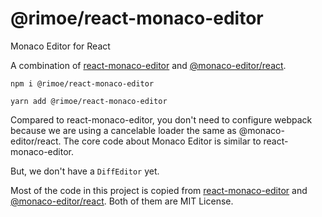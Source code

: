 # @rimoe/react-monaco-editor

Monaco Editor for React

A combination of [react-monaco-editor](https://github.com/react-monaco-editor/react-monaco-editor) and [@monaco-editor/react](https://github.com/suren-atoyan/monaco-react).

```
npm i @rimoe/react-monaco-editor
```

```
yarn add @rimoe/react-monaco-editor
```

Compared to react-monaco-editor, you don't need to configure webpack because we are using a cancelable loader the same as @monaco-editor/react. The core code about Monaco Editor is similar to react-monaco-editor.

But, we don't have a `DiffEditor` yet.

Most of the code in this project is copied from [react-monaco-editor](https://github.com/react-monaco-editor/react-monaco-editor) and [@monaco-editor/react](https://github.com/suren-atoyan/monaco-react). Both of them are MIT License.
